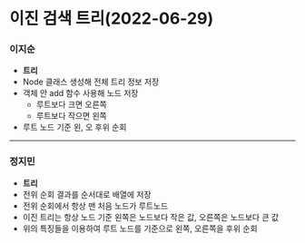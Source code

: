 # 이진 검색 트리(2022-06-29)
### 이지순
* **트리**
* Node 클래스 생성해 전체 트리 정보 저장
* 객체 안 add 함수 사용해 노드 저장
  * 루트보다 크면 오른쪽
  * 루트보다 작으면 왼쪽
* 루트 노드 기준 왼, 오 후위 순회
---
### 정지민
* **트리**
* 전위 순회 결과를 순서대로 배열에 저장
* 전위 순회에서 항상 맨 처음 노드가 루트노드
* 이진 트리는 항상 노드 기준 왼쪽은 노드보다 작은 값, 오른쪽은 노드보다 큰 값
* 위의 특징들을 이용하여 루트 노드를 기준으로 왼쪽, 오른쪽을 후위 순회
